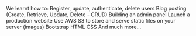 We learnt how to:
Register, update, authenticate, delete users
Blog posting (Create, Retrieve, Update, Delete - CRUD)
Building an admin panel
Launch a production website
Use AWS S3 to store and serve static files on your server (images)
Bootstrap
HTML
CSS
And much more...
